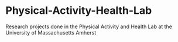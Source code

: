 # Physical-Activity-Health-Lab
Research projects done in the Physical Activity and Health Lab at the University of Massachusetts Amherst
